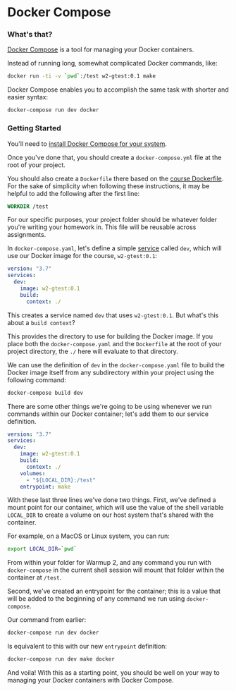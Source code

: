# Docker Compose

### What's that?

[Docker Compose](https://docs.docker.com/compose/) is a tool for managing your Docker containers.

Instead of running long, somewhat complicated Docker commands, like:

```bash
docker run -ti -v `pwd`:/test w2-gtest:0.1 make
```

Docker Compose enables you to accomplish the same task with shorter and easier syntax:

```bash
docker-compose run dev docker
```

### Getting Started

You'll need to [install Docker Compose for your system](https://docs.docker.com/compose/install/).

Once you've done that, you should create a `docker-compose.yml` file at the root of your project.

You should also create a `Dockerfile` there based on the
[course Dockerfile](https://piazza.com/class/k51bluky59n2jr?cid=130). For the sake of simplicity
when following these instructions, it may be helpful to add the following after the first line:

```Dockerfile
WORKDIR /test
```

For our specific purposes, your project folder should be whatever folder you're writing your homework in.
This file will be reusable across assignments.

In `docker-compose.yaml`, let's define a simple
[service](https://docs.docker.com/compose/gettingstarted/#step-3-define-services-in-a-compose-file)
called `dev`, which will use our Docker image for the course, `w2-gtest:0.1`:

```YAML
version: "3.7"
services:
  dev:
    image: w2-gtest:0.1
    build:
      context: ./
```

This creates a service named `dev` that uses `w2-gtest:0.1`. But what's this about a `build context`?

This provides the directory to use for building the Docker image. If you place both the `docker-compose.yaml`
and the `Dockerfile` at the root of your project directory, the `./` here will evaluate to that directory.

We can use the definition of `dev` in the `docker-compose.yaml` file to build the Docker image itself from any
subdirectory within your project using the following command:

```bash
docker-compose build dev
```

There are some other things we're going to be using whenever we run commands within our Docker container;
let's add them to our service definition.

```YAML
version: "3.7"
services:
  dev:
    image: w2-gtest:0.1
    build:
      context: ./
    volumes:
      - "${LOCAL_DIR}:/test"
    entrypoint: make
```

With these last three lines we've done two things. First, we've defined a mount point for our container,
which will use the value of the shell variable `LOCAL_DIR` to create a volume on our host system that's
shared with the container.

For example, on a MacOS or Linux system, you can run:

```bash
export LOCAL_DIR=`pwd`
```

From within your folder for Warmup 2, and any command you run with `docker-compose` in the current
shell session will mount that folder within the container at `/test`.

Second, we've created an entrypoint for the container; this is a value that
will be added to the beginning of any command we run using `docker-compose`.

Our command from earlier:

```bash
docker-compose run dev docker
```

Is equivalent to this with our new `entrypoint` definition:

```bash
docker-compose run dev make docker
```

And voila! With this as a starting point, you should be well on your way to managing
your Docker containers with Docker Compose.
